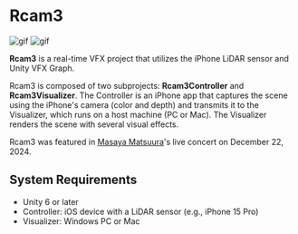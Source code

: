 # Rcam3

![gif](https://github.com/user-attachments/assets/664e608e-9b96-41c9-91b7-29a5f14d53cc)
![gif](https://github.com/user-attachments/assets/43e5b9f4-c4c4-4c80-9fdc-6223bd02aea9)

**Rcam3** is a real-time VFX project that utilizes the iPhone LiDAR sensor and Unity VFX Graph.

Rcam3 is composed of two subprojects: **Rcam3Controller** and **Rcam3Visualizer**. The Controller is an iPhone app that captures the scene using the iPhone's camera (color and depth) and transmits it to the Visualizer, which runs on a host machine (PC or Mac). The Visualizer renders the scene with several visual effects.

Rcam3 was featured in [Masaya Matsuura]'s live concert on December 22, 2024.

[Masaya Matsuura]: https://en.wikipedia.org/wiki/Masaya_Matsuura

## System Requirements

- Unity 6 or later
- Controller: iOS device with a LiDAR sensor (e.g., iPhone 15 Pro)
- Visualizer: Windows PC or Mac
